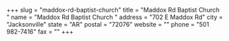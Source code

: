 +++
slug = "maddox-rd-baptist-church"
title = "Maddox Rd Baptist Church "
name = "Maddox Rd Baptist Church "
address = "702 E Maddox Rd"
city = "Jacksonville"
state = "AR"
postal = "72076"
website = ""
phone = "501 982-7416"
fax = ""
+++
